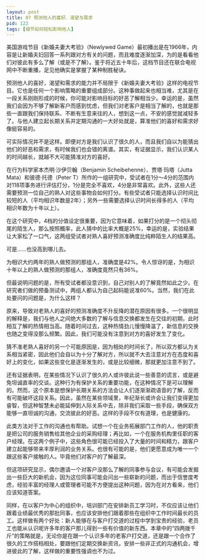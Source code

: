 ```yaml
---
layout: post
title: 07 预测他人的喜好、渴望与需求
pid: 122
tags: [细节如何轻松影响他人]
---
```

美国游戏节目《新婚夫妻大考验》（Newlywed Game）最初播出是在1966年，内容是让新婚夫妇回答一系列跟对方有关的问题，而且难度逐渐加深，为的是看看他们对彼此有多么了解（或是不了解）。鉴于将近五十年后，这档节目还在联合电视网中不断重播，足见他确实是掌握了某种制胜秘诀。

预测他人的喜好，渴望和需求的能力并不局限于《新婚夫妻大考验》这样的电视节目。它也是任何一个影响策略的重要组成部分。这种事做起来也相当难，尤其是在一段关系刚刚形成的时候，你可能对影响目标的好恶了解相当少。幸运的是，虽然我们会因为不够了解新客户而感到忧虑，但我们对老客户是相当了解的，也就是那些一直跟我们保持联系、不断有生意来往的人，想到这一点，不安的感觉就减轻多了。与他人建立起长期关系并定期沟通的一大好处就是，算准他们的喜好和需求好像挺容易的。

可实际情况并不是这样。即便对方是我们认识了很久的人，而且我们自以为能猜出他们的好恶和需求，有时候我们也会错的离谱。其实，有证据显示，我们认识某人的时间越长，就越不大可能猜准对方的喜好。

在行为科学家本杰明·沙伊贝翰（Benjamin Scheibehenne）、贾塔·玛塔（Jutta Mata）和彼德·托德（Peter T）所作的一组研究中，受试者在1分～4分的范围内对118项事务进行评估打分，1分是完全不喜欢，4分是非常喜欢。此外，这些人还需要预测一位自己的熟人对这些事物会如何打分。有些受试者只能选择认识时间比较短的人（平均相识年数是2年）；另外一些需要选择认识时间长得多的人（平均相识年数为十年以上）。

在这个研究中，4档的分值设定很重要，因为它意味着，如果打分的是一个彻头彻尾的陌生人，那么按照概率，此人猜中的比率大概是25%，幸运的是，实验结果让大家松了一口气，这两组受试者对熟人喜好预测准确度比纯粹陌生人的结果高。

可是……也没高到哪儿去。

为相识大约两年的熟人做预测的那组人，准确度是42%。令人惊讶的是，为相识十年以上的熟人做预测的那组人，准确度竟然只有36%。

但最说明问题的是，所有受试者都没意识到，自己对别人的了解竟然如此之少。在研究者们做的预备测试中，两组人都认为自己起码能说准60%。当然，我们在此处要问的问题是，为什么这样？

原来，导致对老熟人的喜好的预测准确度不升反降的潜在原因有很多。一个很明显的解释是，我们与他人之间绝大多数的了解与信息交换都发生在交往的初期，此时相互了解的热情相当高。随着时间过去，这种热情劲儿慢慢降温了，新信息的交换也随之变得没那么频繁。因此，我们可能没有注意到对方的喜好发生了变化。

猜不准老熟人喜好的另一个可能原因是，因为相处的时间长了，所以双方都认为关系相当紧密，因此他们会自以为十分了解对方，所以就不大去注意对方在态度和喜好上的变化，如果这些变化是逐渐发生的，或是比较细微，那就更加注意不到了。

还有证据表明，在某些情况下认识了很久的人或许彼此说一些善意的谎言，或是避免坦诚直率的交谈。这种行为有保护关系的重要功能，在这种情况下是可以理解的。然而，这个原本是想保护长期关系的方法会让人们逐渐渐疏语音的了解，反而有可能破坏这段关系。因此，虽然在某些领域里，年纪渐长或许会让我们变得更加睿智，但这种智慧未必能延伸到人际关系中去，除非我们采取一些手段，确保双方能够一直坦诚的沟通，交流彼此的好恶。这样的手段不仅有道理，也是健康的。

此类方法对于工作的沟通也有帮助。试想一个在业务拓展部门工作的人，他的职责是把公司的服务销售给其他企业的采购经理；再比如，一个在服务机构里任职的客户经理。在这两个例子中，这些角色很可能已经投入了大量的时间和精力，跟客户建立起能够带来丰厚利润的业务关系。也很有可能的是，他们更愿意成为唯一一个跟这些客户接触的人。毕竟他们对客户的了解最深。

但这项研究显示，偶尔邀请一个对客户没那么了解的同事参与会议，有可能会发掘出一些巨大的新机会，因为这位同事可能会问出一些崭新的问题，而出于信誉度考虑，经验丰富的经理人或管理者可能不方便提出这种问题，因为在对方看来，他们应该知道答案。

同样，在以客户为中心的组织中，培训部门在安排新员工学习时，不仅应该让他们跟着业绩最优秀的那批同事，也应该安排他们跟着那些在组织中工作时间最长的员工。这样做有两个好处：新人能够在与客户打交道的过程中学到宝贵的经验，老员工也能从认识呢许多年的客户那儿得到一些有价值的新东西。本章中的“四两拨千斤”的策略就是，无论你是在跟一个认识多年的老客户打交道，还是跟一个合作了很久的工作搭档相处，要跟他们定期交换新资讯，安排一些非正式的沟通机会，增进彼此的了解，这样做的重要性强调也不为过。
